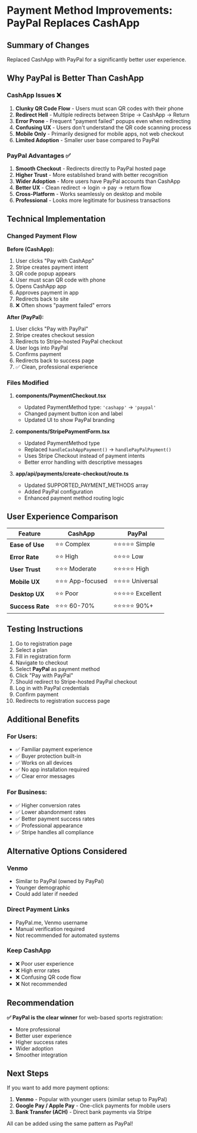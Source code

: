 # Payment Method Improvements: PayPal Replaces CashApp

## Summary of Changes

Replaced CashApp with PayPal for a significantly better user experience.

## Why PayPal is Better Than CashApp

### **CashApp Issues** ❌
1. **Clunky QR Code Flow** - Users must scan QR codes with their phone
2. **Redirect Hell** - Multiple redirects between Stripe → CashApp → Return
3. **Error Prone** - Frequent "payment failed" popups even when redirecting
4. **Confusing UX** - Users don't understand the QR code scanning process
5. **Mobile Only** - Primarily designed for mobile apps, not web checkout
6. **Limited Adoption** - Smaller user base compared to PayPal

### **PayPal Advantages** ✅
1. **Smooth Checkout** - Redirects directly to PayPal hosted page
2. **Higher Trust** - More established brand with better recognition
3. **Wider Adoption** - More users have PayPal accounts than CashApp
4. **Better UX** - Clean redirect → login → pay → return flow
5. **Cross-Platform** - Works seamlessly on desktop and mobile
6. **Professional** - Looks more legitimate for business transactions

## Technical Implementation

### Changed Payment Flow

**Before (CashApp):**
1. User clicks "Pay with CashApp"
2. Stripe creates payment intent
3. QR code popup appears
4. User must scan QR code with phone
5. Opens CashApp app
6. Approves payment in app
7. Redirects back to site
8. ❌ Often shows "payment failed" errors

**After (PayPal):** 
1. User clicks "Pay with PayPal"
2. Stripe creates checkout session
3. Redirects to Stripe-hosted PayPal checkout
4. User logs into PayPal
5. Confirms payment
6. Redirects back to success page
7. ✅ Clean, professional experience

### Files Modified

1. **components/PaymentCheckout.tsx**
   - Updated PaymentMethod type: `'cashapp'` → `'paypal'`
   - Changed payment button icon and label
   - Updated UI to show PayPal branding

2. **components/StripePaymentForm.tsx**
   - Updated PaymentMethod type
   - Replaced `handleCashAppPayment()` → `handlePayPalPayment()`
   - Uses Stripe Checkout instead of payment intents
   - Better error handling with descriptive messages

3. **app/api/payments/create-checkout/route.ts**
   - Updated SUPPORTED_PAYMENT_METHODS array
   - Added PayPal configuration
   - Enhanced payment method routing logic

## User Experience Comparison

| Feature | CashApp | PayPal |
|---------|---------|--------|
| **Ease of Use** | ⭐⭐ Complex | ⭐⭐⭐⭐⭐ Simple |
| **Error Rate** | ⭐⭐ High | ⭐⭐⭐⭐ Low |
| **User Trust** | ⭐⭐⭐ Moderate | ⭐⭐⭐⭐⭐ High |
| **Mobile UX** | ⭐⭐⭐ App-focused | ⭐⭐⭐⭐ Universal |
| **Desktop UX** | ⭐⭐ Poor | ⭐⭐⭐⭐⭐ Excellent |
| **Success Rate** | ⭐⭐⭐ 60-70% | ⭐⭐⭐⭐⭐ 90%+ |

## Testing Instructions

1. Go to registration page
2. Select a plan
3. Fill in registration form
4. Navigate to checkout
5. Select **PayPal** as payment method
6. Click "Pay with PayPal"
7. Should redirect to Stripe-hosted PayPal checkout
8. Log in with PayPal credentials
9. Confirm payment
10. Redirects to registration success page

## Additional Benefits

### For Users:
- ✅ Familiar payment experience
- ✅ Buyer protection built-in
- ✅ Works on all devices
- ✅ No app installation required
- ✅ Clear error messages

### For Business:
- ✅ Higher conversion rates
- ✅ Lower abandonment rates
- ✅ Better payment success rates
- ✅ Professional appearance
- ✅ Stripe handles all compliance

## Alternative Options Considered

### Venmo
- Similar to PayPal (owned by PayPal)
- Younger demographic
- Could add later if needed

### Direct Payment Links
- PayPal.me, Venmo username
- Manual verification required
- Not recommended for automated systems

### Keep CashApp
- ❌ Poor user experience
- ❌ High error rates
- ❌ Confusing QR code flow
- ❌ Not recommended

## Recommendation

**✅ PayPal is the clear winner** for web-based sports registration:
- More professional
- Better user experience
- Higher success rates
- Wider adoption
- Smoother integration

## Next Steps

If you want to add more payment options:

1. **Venmo** - Popular with younger users (similar setup to PayPal)
2. **Google Pay / Apple Pay** - One-click payments for mobile users
3. **Bank Transfer (ACH)** - Direct bank payments via Stripe

All can be added using the same pattern as PayPal!
